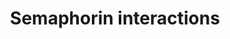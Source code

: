 ---
annotations:
- type: Pathway Ontology
  value: signaling pathway
authors:
- Mkutmon
- Lindarieswijk
description: 'Semaphorins are a large family of cell surface and secreted guidance
  molecules divided into eight classes on the basis of their structures. They all
  have an N-terminal conserved sema domain. Semaphorins signal through multimeric
  receptor complexes that include other proteins such as plexins and neuropilins.
  Original Pathway at Reactome: http://www.reactome.org/PathwayBrowser/#DB=gk_current&FOCUS_SPECIES_ID=48887&FOCUS_PATHWAY_ID=373755'
last-edited: 2016-07-25
organisms:
- Bos taurus
redirect_from:
- /index.php/Pathway:WP3151
- /instance/WP3151
schema-jsonld:
- '@context': https://schema.org/
  '@id': https://wikipathways.github.io/pathways/WP3151.html
  '@type': Dataset
  creator:
    '@type': Organization
    name: WikiPathways
  description: 'Semaphorins are a large family of cell surface and secreted guidance
    molecules divided into eight classes on the basis of their structures. They all
    have an N-terminal conserved sema domain. Semaphorins signal through multimeric
    receptor complexes that include other proteins such as plexins and neuropilins.
    Original Pathway at Reactome: http://www.reactome.org/PathwayBrowser/#DB=gk_current&FOCUS_SPECIES_ID=48887&FOCUS_PATHWAY_ID=373755'
  keywords:
  - Sema3A dimer
  - CD72
  - RND1
  - HSP90AB1
  - Rnd1-GTP
  - RAC1
  - Sema4D:Plexin-B1:Rac-Rnd1:LARG/PDZ-RhoGEF
  - ROCK1
  - NRP1:PlexinA1-4:FARP2:FYN
  - LIM Kinases,
  - FES
  - FARP2
  - ARHGEF11
  - RHOC
  - PLXNA1:TREM2:DAP12
  - CRMP1
  - TLN1
  - SEMA5A:PLXNB3
  - SEMA3A:PLXND1
  - PLXNB3
  - SEMA7A:Integrin
  - RhoA/B/C:GTP
  - SEMA6D
  - phosphorylated
  - muscle/non-muscle
  - HSP-90
  - ERBB2
  - GTP [cytosol]
  - Plexin-B1:ErbB2
  - CFL1
  - SEMA6A:PLXNA2,PLXNA4
  - PAK
  - RAC1-GTP
  - FARP2 [cytosol]
  - cofactor):GTP
  - DPYSL2
  - SEMA4A:PLXND1
  - NRP1:PlexinA1-4:FYN
  - ITGB1
  - RhoA (Mg
  - DPYSL4
  - PLXNA2
  - RRAS
  - PLXNA2,PLXNA4
  - SEMA3A
  - smooth
  - Sema4D:pPlexin-B1:Met:RAC1-GTP
  - PIP5K1gamma:Talin-1
  - alpha1beta1
  - MYH11
  - CDK5
  - myosin 2
  - SEMA7A
  - myosin II
  - GSK3B
  - DPYSL3
  - Sema3A:Nrp-1:pPlexinA:Fyn:Fes:Rac-1-GTP
  - LIM Kinases
  - PLXND1
  - Pi
  - MYL12B
  - SEMA4D:pPlexin-B1:ErbB2
  - GTP
  - SEMA4D dimer
  - SEMA4D
  - 'pCofilin: Active'
  - RHOA
  - Sema3A:Nrp-1:pPlexinA:Fyn:Fes:Rac-1-GTP:Rnd1
  - Integrin alpha1beta1
  - 'Class 2 myosins play a crucial role in a variety of cellular processes, including
    cell migration, polarity formation, and cytokinesis. '
  - Sema3A:Nrp-1:Plexin
  - TYROBP
  - RHOB
  - SEMA4A
  - FYN
  - SEMA7A:PLXNC1
  - PAK1
  - Phospho-activated
  - Sema3A:NP-1:Plexin-A:Fes:CRMP
  - PLEX2
  - complex
  - PLXNA3
  - RhoA,B,C:GDP
  - SEMA5A
  - ROCK2
  - Sema3A:Nrp-1:PlexinA:Fyn:Cdk5:pCRMP's
  - ROCK
  - R-Ras-GTP
  - PAK2
  - Mg2+ [plasma
  - GDP
  - LIMK1
  - Sema3A:NRP-1:pPlexin-A:Fyn:Fes
  - ITGA1
  - MYH9
  - HSP90AA1
  - MYL9
  - Sema4D:pPlexin-B1:Met:Rnd1
  - GTP [plasma
  - TREM2
  - GDP [cytosol]
  - SEMA6D:PLXNA1:TREM2:DAP12
  - Sema3A:Nrp-1:PlexinA:Rac1-GTP:PAK
  - PLXNC1
  - Activated
  - SEMA6A
  - SEMA4D:PTPRC
  - Sema4D:Plexin-B1:p190RhoGAP:Rac:Rnd1
  - Sema3A:Nrp-1:PlexinA:Fyn
  - MYH10
  - ARHGAP35
  - FARP2:PIP5KIgamma
  - membrane]
  - LIMK-1
  - Plexin-B1:Met
  - NRP1
  - PLXNA1
  - A:Fyn
  - ATP
  - Plexin-A1-4:FYN
  - MYL6
  - pLIMK dimer:HSP-90
  - PLXNB1
  - Sema4D:pPlexin-B1:ErbB2:Rac1:Rnd1
  - SEMA4D:CD72
  - CRMP's tetramers
  - RAC1-GDP
  - C-MET
  - SEMA3E
  - R-Ras-GDP
  - ROCK:RhoA/B/C:GTP
  - Cdk5:p35
  - GDP [plasma
  - ADP
  - PAK homodimer
  - Sema3A:Nrp-1:PlexinA:Rac1-GTP:pPAK
  - PIP5K1C
  - Sema3A:Nrp-1:PlexinA:Fyn:pCdk5
  - ARHGEF12
  - CDK5R1
  - MYH14
  - cofactor):GDP
  - DPYSL5
  - Active LIMK1
  - PTPRC
  - Smooth
  - LARG and PDZ-RhoGEF
  - Sema4D:pPlexin-B1:Met
  license: CC0
  name: Semaphorin interactions
seo: CreativeWork
title: Semaphorin interactions
wpid: WP3151
---